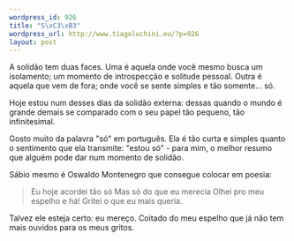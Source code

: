 ```yaml
--- 
wordpress_id: 926
title: "S\xC3\xB3"
wordpress_url: http://www.tiagoluchini.eu/?p=926
layout: post
---
```

A solidão tem duas faces. Uma é aquela onde você mesmo busca um isolamento; um momento de introspecção e solitude pessoal. Outra é aquela que vem de fora; onde você se sente simples e tão somente... só.

Hoje estou num desses dias da solidão externa: dessas quando o mundo é grande demais se comparado com o seu papel tão pequeno, tão infinitesimal.

Gosto muito da palavra "só" em português. Ela é tão curta e simples quanto o sentimento que ela transmite: "estou só" - para mim, o melhor resumo que alguém pode dar num momento de solidão.

Sábio mesmo é Oswaldo Montenegro que consegue colocar em poesia:
<blockquote>Eu hoje acordei tão só
Mas só do que eu merecia
Olhei pro meu espelho e há!
Gritei o que eu mais queria.</blockquote>
Talvez ele esteja certo: eu mereço. Coitado do meu espelho que já não tem mais ouvidos para os meus gritos.
